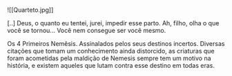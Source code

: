 ![[Quarteto.jpg]]

[..] Deus, o quanto eu tentei, jurei, impedir esse parto. Ah, filho, olha o que você se tornou... Você nem consegue ser você mesmo.


Os 4 Primeiros Nemêsis. Assinalados pelos seus destinos incertos. Diversas citações que tomam um conhecimento ainda distorcido, as criaturas que foram acometidas pela maldição de Nemesis sempre tem um motivo na história, e existem aqueles que lutam contra esse destino em todas eras.